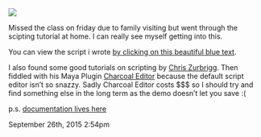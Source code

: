 <img src="../../media/129930732224.png"/>
<div class="caption"><p>Missed the class on friday due to family visiting but went through the scipting tutorial at home. I can really see myself getting into this.</p>

<p>You can view the script i wrote <a href="https://gist.github.com/Cyphre117/6ae71475a471de58d7c8">by clicking on this beautiful blue text</a>.</p>

<p>I also found some good tutorials on scripting by <a href="http://zurbrigg.com/maya-python/category/beginning-python-for-maya">Chris Zurbrigg</a>. Then fiddled with his Maya Plugin <a href="http://zurbrigg.com/charcoal-editor">Charcoal Editor</a> because the default script editor isn&rsquo;t so snazzy. Sadly Charcoal Editor costs $$$ so I should try and find something else in the long term as the demo doesn&rsquo;t let you save :(</p>

<p>p.s. <a href="http://help.autodesk.com/cloudhelp/2015/ENU/Maya-Tech-Docs/CommandsPython/index.html">documentation lives here</a></p> </div>

<div id="footer">
<span id="timestamp"> September 26th, 2015 2:54pm </span>
</div>